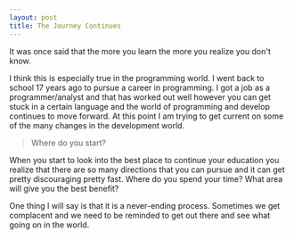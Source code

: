 ```yaml
---
layout: post
title: The Journey Continues
---
```

It was once said that the more you learn the more you realize you don't know. 

I think this is especially true in the programming world.  I went back to school 17 years ago to pursue a career in programming.  I got a job as a programmer/analyst and that has worked out well however you can get stuck in a certain language and the world of programming and develop continues to move forward.  At this point I am trying to get current on some of the many changes in the development world.

> Where do you start?

When you start to look into the best place to continue your education you realize that there are so many directions that you can pursue and it can get pretty discouraging pretty fast.  Where do you spend your time?  What area will give you the best benefit?

One thing I will say is that it is a never-ending process.  Sometimes we get complacent and we need to be reminded to get out there and see what going on in the world.
